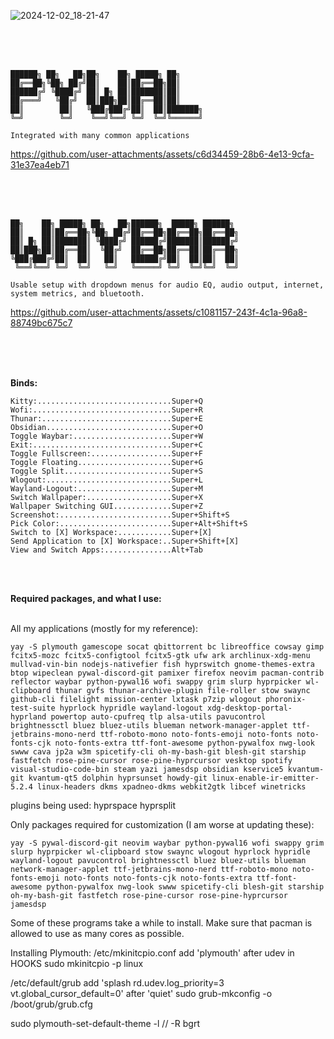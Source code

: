 
![2024-12-02_18-21-47](https://github.com/user-attachments/assets/f23dc60a-cd08-4ec3-87f4-ded62490a13e)

<br />
<br />
<br />

```
██████╗ ██╗   ██╗██╗    ██╗ █████╗ ██╗     
██╔══██╗╚██╗ ██╔╝██║    ██║██╔══██╗██║     
██████╔╝ ╚████╔╝ ██║ █╗ ██║███████║██║     
██╔═══╝   ╚██╔╝  ██║███╗██║██╔══██║██║     
██║        ██║   ╚███╔███╔╝██║  ██║███████╗
╚═╝        ╚═╝    ╚══╝╚══╝ ╚═╝  ╚═╝╚══════╝

Integrated with many common applications
```


https://github.com/user-attachments/assets/c6d34459-28b6-4e13-9cfa-31e37ea4eb71



<br />
<br />
<br />

```
██╗    ██╗ █████╗ ██╗   ██╗██████╗  █████╗ ██████╗ 
██║    ██║██╔══██╗╚██╗ ██╔╝██╔══██╗██╔══██╗██╔══██╗
██║ █╗ ██║███████║ ╚████╔╝ ██████╔╝███████║██████╔╝
██║███╗██║██╔══██║  ╚██╔╝  ██╔══██╗██╔══██║██╔══██╗
╚███╔███╔╝██║  ██║   ██║   ██████╔╝██║  ██║██║  ██║
 ╚══╝╚══╝ ╚═╝  ╚═╝   ╚═╝   ╚═════╝ ╚═╝  ╚═╝╚═╝  ╚═╝
                                                   
Usable setup with dropdown menus for audio EQ, audio output, internet, system metrics, and bluetooth.
```

https://github.com/user-attachments/assets/c1081157-243f-4c1a-96a8-88749bc675c7


<br />
<br />
<br />

**Binds:**

```
Kitty:..............................Super+Q
Wofi:...............................Super+R
Thunar:.............................Super+E
Obsidian............................Super+O
Toggle Waybar:......................Super+W
Exit:...............................Super+C
Toggle Fullscreen:..................Super+F
Toggle Floating.....................Super+G
Toggle Split........................Super+S
Wlogout:............................Super+L
Wayland-Logout:.....................Super+M
Switch Wallpaper:...................Super+X
Wallpaper Switching GUI.............Super+Z
Screenshot:.........................Super+Shift+S
Pick Color:.........................Super+Alt+Shift+S
Switch to [X] Workspace:............Super+[X]
Send Application to [X] Workspace:..Super+Shift+[X]
View and Switch Apps:...............Alt+Tab
```

<br />
<br />

**Required packages, and what I use:**

<br />
All my applications (mostly for my reference):

```
yay -S plymouth gamescope socat qbittorrent bc libreoffice cowsay gimp fcitx5-mozc fcitx5-configtool fcitx5-gtk ufw ark archlinux-xdg-menu mullvad-vin-bin nodejs-nativefier fish hyprswitch gnome-themes-extra btop wipeclean pywal-discord-git pamixer firefox neovim pacman-contrib reflector waybar python-pywal16 wofi swappy grim slurp hyprpicker wl-clipboard thunar gvfs thunar-archive-plugin file-roller stow swaync github-cli filelight mission-center lxtask p7zip wlogout phoronix-test-suite hyprlock hypridle wayland-logout xdg-desktop-portal-hyprland powertop auto-cpufreq tlp alsa-utils pavucontrol brightnessctl bluez bluez-utils blueman network-manager-applet ttf-jetbrains-mono-nerd ttf-roboto-mono noto-fonts-emoji noto-fonts noto-fonts-cjk noto-fonts-extra ttf-font-awesome python-pywalfox nwg-look swww cava jp2a w3m spicetify-cli oh-my-bash-git blesh-git starship fastfetch rose-pine-cursor rose-pine-hyprcursor vesktop spotify visual-studio-code-bin steam yazi jamesdsp obsidian kservice5 kvantum-git kvantum-qt5 dolphin hyprsunset howdy-git linux-enable-ir-emitter-5.2.4 linux-headers dkms xpadneo-dkms webkit2gtk libcef winetricks
```
plugins being used:
hyprspace
hyprsplit

Only packages required for customization (I am worse at updating these):

```
yay -S pywal-discord-git neovim waybar python-pywal16 wofi swappy grim slurp hyprpicker wl-clipboard stow swaync wlogout hyprlock hypridle wayland-logout pavucontrol brightnessctl bluez bluez-utils blueman network-manager-applet ttf-jetbrains-mono-nerd ttf-roboto-mono noto-fonts-emoji noto-fonts noto-fonts-cjk noto-fonts-extra ttf-font-awesome python-pywalfox nwg-look swww spicetify-cli blesh-git starship oh-my-bash-git fastfetch rose-pine-cursor rose-pine-hyprcursor jamesdsp
```

Some of these programs take a while to install. Make sure that pacman is allowed to use as many cores as possible.

Installing Plymouth:
/etc/mkinitcpio.conf
add 'plymouth' after udev in HOOKS
sudo mkinitcpio -p linux

/etc/default/grub
add 'splash rd.udev.log_priority=3 vt.global_cursor_default=0' after 'quiet'
sudo grub-mkconfig -o /boot/grub/grub.cfg

sudo plymouth-set-default-theme -l // -R bgrt
